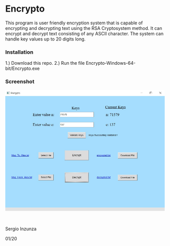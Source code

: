 # Encrypto
This program is user friendly encryption system that is capable of encrypting and decrypting text using the RSA Cryptosystem method. It can encrypt and decrypt text consisting of any ASCII character. The system can handle key values up to 20 digits long.


### Installation

1.) Download this repo.
2.) Run the file Encrypto-Windows-64-bit/Encrypto.exe

### Screenshot
![](https://github.com/Sinzunza/Encrypto/blob/master/Encrypto_Screenshot.jpg)

<br/>
  
Sergio Inzunza

01/20
